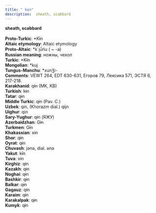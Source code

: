 ```yaml
---
title: " kɨn"
description:  sheath, scabbard
---
```

<p data-pagefind-weight="0.5">
<strong> sheath, scabbard</strong><br><br>
<strong>Proto-Turkic</strong>:  *Kɨ̄n<br>
<strong>Altaic etymology</strong>:  Altaic etymology<br>
<strong> Proto-Altaic</strong>:  *k`i̯ū́ńu ( ~ -a)<br>
<strong>Russian meaning</strong>:  ножны, чехол<br>
<strong>Turkic</strong>:  *Kɨ̄n<br>
<strong>Mongolian</strong>:  *kuj<br>
<strong>Tungus-Manchu</strong>:  *xunǯi-<br>
<strong>Comments</strong>:  VEWT 264, EDT 630-631, Егоров 79, Лексика 571, ЭСТЯ 6, 217-218.<br>
<strong>Karakhanid</strong>:  qɨn (MK, KB)<br>
<strong>Turkish</strong>:  kɨn<br>
<strong>Tatar</strong>:  qɨn<br>
<strong>Middle Turkic</strong>:  qɨn (Pav. C.)<br>
<strong>Uzbek</strong>:  qin, (Khorazm dial.) qɨjn<br>
<strong>Uighur</strong>:  qin<br>
<strong>Sary-Yughur</strong>:  qɨn (ЯЖУ)<br>
<strong>Azerbaidzhan</strong>:  Gɨn<br>
<strong>Turkmen</strong>:  Gɨ̄n<br>
<strong>Khakassian</strong>:  xɨn<br>
<strong>Shor</strong>:  qɨn<br>
<strong>Oyrat</strong>:  qɨn<br>
<strong>Chuvash</strong>:  jǝnǝ, dial. ǝnǝ<br>
<strong>Yakut</strong>:  kɨ̄n<br>
<strong>Tuva</strong>:  xɨn<br>
<strong>Kirghiz</strong>:  qɨn<br>
<strong>Kazakh</strong>:  qɨn<br>
<strong>Noghai</strong>:  qɨn<br>
<strong>Bashkir</strong>:  qɨn<br>
<strong>Balkar</strong>:  qɨn<br>
<strong>Gagauz</strong>:  qɨn<br>
<strong>Karaim</strong>:  qɨn<br>
<strong>Karakalpak</strong>:  qɨn<br>
<strong>Kumyk</strong>:  qɨn<br>

</p>
